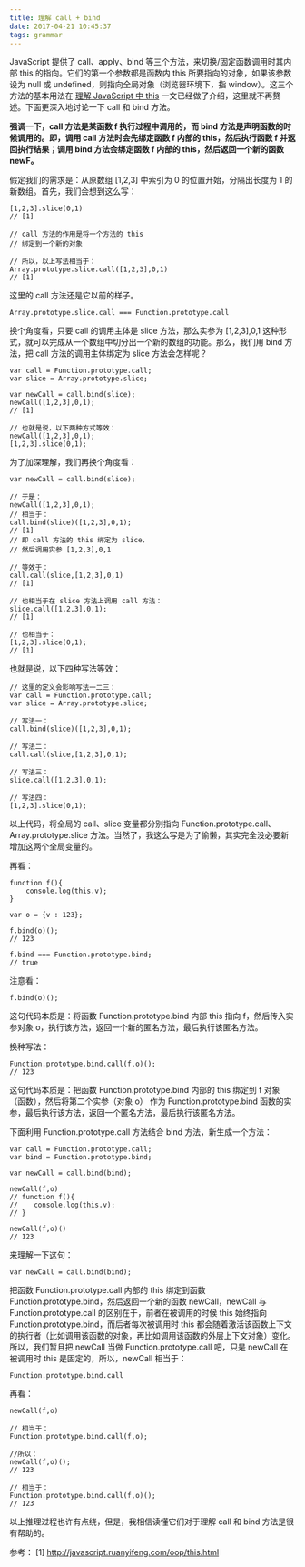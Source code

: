 ```yaml
---
title: 理解 call + bind
date: 2017-04-21 10:45:37
tags: grammar
---
```


JavaScript 提供了 call、apply、bind 等三个方法，来切换/固定函数调用时其内部 this 的指向。它们的第一个参数都是函数内 this 所要指向的对象，如果该参数设为 null 或 undefined，则指向全局对象（浏览器环境下，指 window）。这三个方法的基本用法在 [理解 JavaScript 中 this](http://nanchao.win/2016/11/02/this/) 一文已经做了介绍，这里就不再赘述。下面更深入地讨论一下 call 和 bind 方法。

<!-- more -->

**强调一下，call 方法是某函数 f 执行过程中调用的，而 bind 方法是声明函数的时候调用的。即，调用 call 方法时会先绑定函数 f 内部的 this，然后执行函数 f 并返回执行结果；调用 bind 方法会绑定函数 f 内部的 this，然后返回一个新的函数 newF。**

假定我们的需求是：从原数组 [1,2,3] 中索引为 0 的位置开始，分隔出长度为 1 的新数组。首先，我们会想到这么写：

```
[1,2,3].slice(0,1)
// [1]

// call 方法的作用是将一个方法的 this 
// 绑定到一个新的对象

// 所以，以上写法相当于：
Array.prototype.slice.call([1,2,3],0,1)
// [1]
```

这里的 call 方法还是它以前的样子。

```
Array.prototype.slice.call === Function.prototype.call
```

换个角度看，只要 call 的调用主体是 slice 方法，那么实参为 [1,2,3],0,1 这种形式，就可以完成从一个数组中切分出一个新的数组的功能。那么，我们用 bind 方法，把 call 方法的调用主体绑定为 slice 方法会怎样呢？

```
var call = Function.prototype.call;
var slice = Array.prototype.slice;

var newCall = call.bind(slice);
newCall([1,2,3],0,1);
// [1]

// 也就是说，以下两种方式等效：
newCall([1,2,3],0,1);
[1,2,3].slice(0,1);
```

为了加深理解，我们再换个角度看：

```
var newCall = call.bind(slice);

// 于是：
newCall([1,2,3],0,1);
// 相当于：
call.bind(slice)([1,2,3],0,1);
// [1]
// 即 call 方法的 this 绑定为 slice，
// 然后调用实参 [1,2,3],0,1

// 等效于：
call.call(slice,[1,2,3],0,1)
// [1]

// 也相当于在 slice 方法上调用 call 方法：
slice.call([1,2,3],0,1);
// [1]

// 也相当于：
[1,2,3].slice(0,1);
// [1]
```

也就是说，以下四种写法等效：

```
// 这里的定义会影响写法一二三：
var call = Function.prototype.call;
var slice = Array.prototype.slice;

// 写法一：
call.bind(slice)([1,2,3],0,1);

// 写法二：
call.call(slice,[1,2,3],0,1);

// 写法三：
slice.call([1,2,3],0,1);

// 写法四：
[1,2,3].slice(0,1);
```

以上代码，将全局的 call、slice 变量都分别指向 Function.prototype.call、Array.prototype.slice 方法。当然了，我这么写是为了偷懒，其实完全没必要新增加这两个全局变量的。

再看：

```
function f(){
    console.log(this.v);
}

var o = {v : 123};

f.bind(o)();
// 123

f.bind === Function.prototype.bind;
// true
```

注意看：

```
f.bind(o)();
```

这句代码本质是：将函数 Function.prototype.bind 内部 this 指向 f，然后传入实参对象 o，执行该方法，返回一个新的匿名方法，最后执行该匿名方法。

换种写法：

```
Function.prototype.bind.call(f,o)();
// 123
```

这句代码本质是：把函数 Function.prototype.bind 内部的 this 绑定到 f 对象（函数），然后将第二个实参（对象 o） 作为 Function.prototype.bind 函数的实参，最后执行该方法，返回一个匿名方法，最后执行该匿名方法。

下面利用 Function.prototype.call 方法结合 bind 方法，新生成一个方法：

```
var call = Function.prototype.call;
var bind = Function.prototype.bind;

var newCall = call.bind(bind);

newCall(f,o)
// function f(){
//    console.log(this.v);
// }

newCall(f,o)()
// 123
```

来理解一下这句：

```
var newCall = call.bind(bind);
```

把函数 Function.prototype.call 内部的 this 绑定到函数 Function.prototype.bind，然后返回一个新的函数 newCall，newCall 与 Function.prototype.call 的区别在于，前者在被调用的时候 this 始终指向 Function.prototype.bind，而后者每次被调用时 this 都会随着激活该函数上下文的执行者（比如调用该函数的对象，再比如调用该函数的外层上下文对象）变化。所以，我们暂且把 newCall 当做 Function.prototype.call 吧，只是 newCall 在被调用时 this 是固定的，所以，newCall 相当于：

```
Function.prototype.bind.call
```

再看：

```
newCall(f,o)

// 相当于：
Function.prototype.bind.call(f,o);

//所以：
newCall(f,o)();
// 123

// 相当于：
Function.prototype.bind.call(f,o)();
// 123
```

以上推理过程也许有点绕，但是，我相信读懂它们对于理解 call 和 bind 方法是很有帮助的。











参考：
[1] http://javascript.ruanyifeng.com/oop/this.html